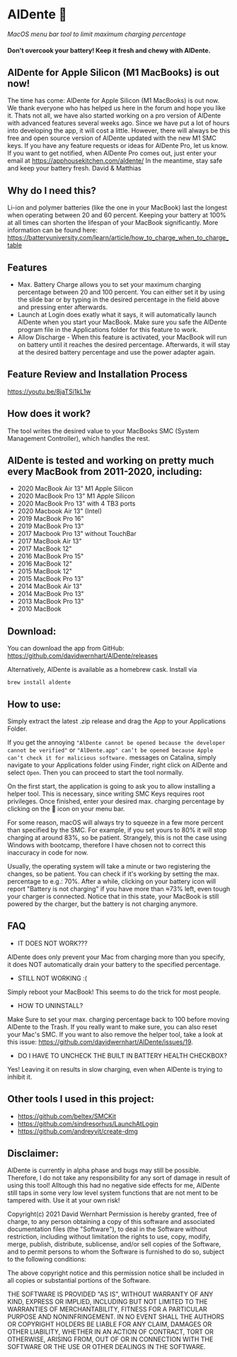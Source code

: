 # AlDente 🍝
_MacOS menu bar tool to limit maximum charging percentage_

#### Don't overcook your battery! Keep it fresh and chewy with AlDente.

## AlDente for Apple Silicon (M1 MacBooks) is out now!
The time has come: AlDente for Apple Silicon (M1 MacBooks) is out now. We thank everyone who has helped us here in the forum and hope you like it. Thats not all, we have also started working on a pro version of AlDente with advanced features several weeks ago. Since we have put a lot of hours into developing the app, it will cost a little. However, there will always be this free and open source version of AlDente updated with the new M1 SMC keys.  If you have any feature requests or ideas for AlDente Pro, let us know. If you want to get notified, when AlDente Pro comes out, just enter your email at https://apphousekitchen.com/aldente/ In the meantime, stay safe and keep your battery fresh. David & Matthias

## Why do I need this?
Li-ion and polymer batteries (like the one in your MacBook) last the longest when operating between 20 and 60 percent. Keeping your battery at 100% at all times can shorten the lifespan of your MacBook significantly.
More information can be found here:
<https://batteryuniversity.com/learn/article/how_to_charge_when_to_charge_table>

## Features
* Max. Battery Charge allows you to set your maximum charging percentage between 20 and 100 percent. You can either set it by using the slide bar or by typing in the desired percentage in the field above and pressing enter afterwards.
* Launch at Login does exatly what it says, it will automatically launch AlDente when you start your MacBook. Make sure you safe the AlDente program file in the Applications folder for this feature to work.
* Allow Discharge - When this feature is activated, your MacBook will run on battery until it reaches the desired percentage. Afterwards, it will stay at the desired battery percentage and use the power adapter again.

## Feature Review and Installation Process
https://youtu.be/8jaTSi1kL1w

## How does it work?
The tool writes the desired value to your MacBooks SMC (System Management Controller), which handles the rest.

## AlDente is tested and working on pretty much every MacBook from 2011-2020, including: 
* 2020 MacBook Air 13" M1 Apple Silicon
* 2020 MacBook Pro 13" M1 Apple Silicon
* 2020 MacBook Pro 13" with 4 TB3 ports
* 2020 Macbook Air 13" (Intel)
* 2019 MacBook Pro 16"
* 2019 MacBook Pro 13"
* 2017 Macbook Pro 13" without TouchBar
* 2017 MacBook Air 13"
* 2017 MacBook 12"
* 2016 MacBook Pro 15"
* 2016 MacBook 12"
* 2015 MacBook 12"
* 2015 MacBook Pro 13"
* 2014 MacBook Air 13"
* 2014 MacBook Pro 13"
* 2013 MacBook Pro 13"
* 2010 MacBook

## Download:
You can download the app from GitHub: <https://github.com/davidwernhart/AlDente/releases>

Alternatively, AlDente is available as a homebrew cask. Install via
```
brew install aldente
```

## How to use:
Simply extract the latest .zip release and drag the App to your Applications Folder.

If you get the annoying `"AlDente cannot be opened because the developer cannot be verified"` or `"AlDente.app" can’t be opened because Apple can’t check it for malicious software.` messages on Catalina, simply navigate to your Applications folder using Finder, right click on AlDente and select `Open`. Then you can proceed to start the tool normally.

On the first start, the application is going to ask you to allow installing a helper tool. This is necessary, since writing SMC Keys requires root privileges.
Once finished, enter your desired max. charging percentage by clicking on the 🍝 icon on your
menu bar.

For some reason, macOS will always try to squeeze in a few more percent than specified by the SMC. For example, if you set yours to 80% it will stop charging at around 83%, so be patient. Strangely, this is not the case using Windows with bootcamp, therefore I have chosen not to correct this inaccuracy in code for now.

Usually, the operating system will take a minute or two registering the changes, so be patient. You can check if it's working by setting the max. percentage to e.g.: 70%. After a while, clicking on your battery icon will report "Battery is not charging" if you have more than ≈73% left, even tough your charger is connected. Notice that in this state, your MacBook is still powered by the charger, but the battery is not charging anymore.

## FAQ
* IT DOES NOT WORK???

AlDente does only prevent your Mac from charging more than you specify, it does NOT automatically drain your battery to the specified percentage.
* STILL NOT WORKING :(

Simply reboot your MacBook! This seems to do the trick for most people.
* HOW TO UNINSTALL?

Make Sure to set your max. charging percentage back to 100 before moving AlDente to the Trash. If you really want to make sure, you can also reset your Mac's SMC. If you want to also remove the helper tool, take a look at this issue: <https://github.com/davidwernhart/AlDente/issues/19>.
* DO I HAVE TO UNCHECK THE BUILT IN BATTERY HEALTH CHECKBOX?

Yes! Leaving it on results in slow charging, even when AlDente is trying to inhibit it.

## Other tools I used in this project:
* <https://github.com/beltex/SMCKit>
* <https://github.com/sindresorhus/LaunchAtLogin>
* <https://github.com/andreyvit/create-dmg>

## Disclaimer:
AlDente is currently in alpha phase and bugs may still be possible. Therefore, I do not take any responsibility for any sort of damage in result of using this tool! Alltough this had no negative side effects for me, AlDente still taps in some very low level system functions that are not ment to be tampered with. Use it at your own risk!

Copyright(c) 2021 David Wernhart
Permission is hereby granted, free of charge, to any person obtaining a copy of this software and associated documentation files (the "Software"), to deal in the Software without restriction, including without limitation the rights to use, copy, modify, merge, publish, distribute, sublicense, and/or sell copies of the Software, and to permit persons to whom the Software is furnished to do so, subject to the following conditions:

The above copyright notice and this permission notice shall be included in all copies or substantial portions of the Software.

THE SOFTWARE IS PROVIDED "AS IS", WITHOUT WARRANTY OF ANY KIND, EXPRESS OR IMPLIED, INCLUDING BUT NOT LIMITED TO THE WARRANTIES OF MERCHANTABILITY, FITNESS FOR A PARTICULAR PURPOSE AND NONINFRINGEMENT. IN NO EVENT SHALL THE AUTHORS OR COPYRIGHT HOLDERS BE LIABLE FOR ANY CLAIM, DAMAGES OR OTHER LIABILITY, WHETHER IN AN ACTION OF CONTRACT, TORT OR OTHERWISE, ARISING FROM, OUT OF OR IN CONNECTION WITH THE SOFTWARE OR THE USE OR OTHER DEALINGS IN THE SOFTWARE.
